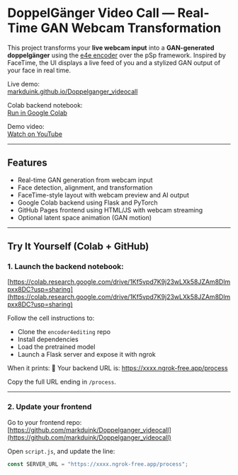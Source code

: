 # DoppelGänger Video Call — Real-Time GAN Webcam Transformation

This project transforms your **live webcam input** into a **GAN-generated doppelgänger** using the [e4e encoder](https://github.com/omertov/encoder4editing) over the pSp framework. Inspired by FaceTime, the UI displays a live feed of you and a stylized GAN output of your face in real time.

Live demo:  
[markduink.github.io/Doppelganger_videocall](https://markduink.github.io/Doppelganger_videocall)

Colab backend notebook:  
[Run in Google Colab](https://colab.research.google.com/drive/1Kf5vpd7K9j23wLXk58JZAm8Dlmpxx8DC?usp=sharing)

Demo video:  
[Watch on YouTube](https://www.youtube.com/watch?v=O8adgXXSpoI)

---

## Features

- Real-time GAN generation from webcam input
- Face detection, alignment, and transformation
- FaceTime-style layout with webcam preview and AI output
- Google Colab backend using Flask and PyTorch
- GitHub Pages frontend using HTML/JS with webcam streaming
- Optional latent space animation (GAN motion)

---

## Try It Yourself (Colab + GitHub)

### 1. Launch the backend notebook:
[https://colab.research.google.com/drive/1Kf5vpd7K9j23wLXk58JZAm8Dlmpxx8DC?usp=sharing](https://colab.research.google.com/drive/1Kf5vpd7K9j23wLXk58JZAm8Dlmpxx8DC?usp=sharing)

Follow the cell instructions to:
- Clone the `encoder4editing` repo
- Install dependencies
- Load the pretrained model
- Launch a Flask server and expose it with ngrok

When it prints:
🚀 Your backend URL is: https://xxxx.ngrok-free.app/process

Copy the full URL ending in `/process`.

---

### 2. Update your frontend

Go to your frontend repo:  
[https://github.com/markduink/Doppelganger_videocall](https://github.com/markduink/Doppelganger_videocall)

Open `script.js`, and update the line:

```js
const SERVER_URL = "https://xxxx.ngrok-free.app/process";


